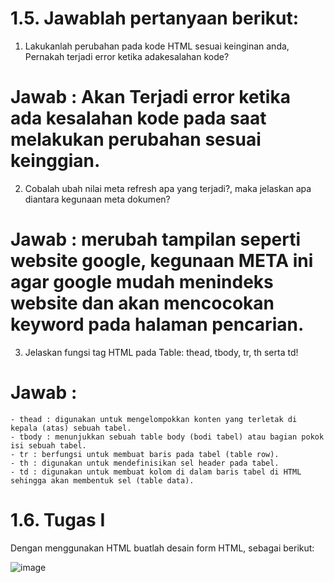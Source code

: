 # 1.5. Jawablah pertanyaan berikut:

  1. Lakukanlah perubahan pada kode HTML sesuai keinginan anda,
    Pernakah terjadi error ketika adakesalahan kode?
  # Jawab : Akan Terjadi error ketika ada kesalahan kode pada saat melakukan perubahan sesuai keinggian.
    
  2. Cobalah ubah nilai meta refresh <meta HTTP-EQUIV="REFRESH"
    content="5; url=http://google.co.id"> apa yang terjadi?, maka jelaskan
    apa diantara kegunaan meta dokumen?
  # Jawab : merubah tampilan seperti website google, kegunaan META ini agar google mudah menindeks website dan akan mencocokan keyword pada halaman pencarian.
    
  3. Jelaskan fungsi tag HTML pada Table: thead, tbody, tr, th serta td!
  # Jawab : 
    - thead : digunakan untuk mengelompokkan konten yang terletak di kepala (atas) sebuah tabel.
    - tbody : menunjukkan sebuah table body (bodi tabel) atau bagian pokok isi sebuah tabel.
    - tr : berfungsi untuk membuat baris pada tabel (table row).
    - th : digunakan untuk mendefinisikan sel header pada tabel.
    - td : digunakan untuk membuat kolom di dalam baris tabel di HTML sehingga akan membentuk sel (table data).
    
# 1.6. Tugas I

  Dengan menggunakan HTML buatlah desain form HTML, sebagai berikut:
  
![image](https://user-images.githubusercontent.com/72422050/138559501-f3c5c2cc-64c0-4020-9f39-2f6a813b9e67.png)
